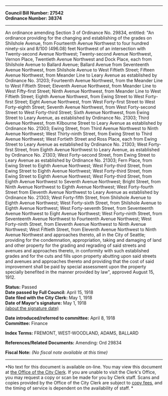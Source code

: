 * * * * *  
  
**Council Bill Number: [](#h0)[](#h2)27542**   
**Ordinance Number: 38374**  
  
* * * * *  
  
An ordinance amending Section 3 of Ordinance No. 29834, entitled: "An ordinance providing for the changing and establishing of the grades on Shilshole Avenue, from Fourteenth Avenue Northwest to four hundred ninety-six and 8/100 (496.08) feet Northwest of an intersection with Twenty-second Avenue Northwest; Twenty-second Avenue Northwest, Vernon Place, Twentieth Avenue Northwest and Dock Place, each from Shilshole Avenue to Ballard Avenue; Ballard Avenue from Seventeenth Avenue Northwest, from Shilshole Avenue to West Fiftieth Street; Fifteen Avenue Northwest, from Meander Line to Leary Avenue as established by Ordinance No. 31203; Fourteenth Avenue Northwest, from the Meander Line to West Fiftieth Street; Eleventh Avenue Northwest, from Meander Line to West Fifty-first Street; Ninth Avenue Northwest, from Meander Line to West Fiftieth Street; Eighth Avenue Northwest, from Ewing Street to West Forty-first Street; Eight Avenue Northwest, from West Forty-first Street to West Forty-eighth Street; Seventh Avenue Northwest, from West Forty-second Street to West Forty-third Street; Sixth Avenue Northwest, from Ewing Street to Leary Avenue, as established by Ordinance No. 21303; Third Avenue Northwest, from Kilbourne Street to Leary Avenue as established by Ordinance No. 21303; Ewing Street, from Third Avenue Northwest to Ninth Avenue Northwest; West Thirty-ninth Street, from Ewing Street to Third Avenue Northwest; West Fortieth Street and Ross Place, each from Ewing Street to Leary Avenue as established by Ordinance No. 21303; West Forty-first Street, from Eighth Avenue Northwest to Leary Avenue, as established by Ordinance No. 21303; West Forty-second Street, from Ewing Street to Leary Avenue as established by Ordinance No. 21303; Fern Place, from Ewing Street to Eighth Avenue Northwest; West Forty-third Street, from Ewing Street to Eighth Avenue Northwest; West Forty-third Street, from Ewing Street to Eighth Avenue Northwest; West Forty-third Street, from Eighth Avenue Northwest to Seventh Avenue Northwest; Bright Street, from Ninth Avenue Northwest to Eighth Avenue Northwest; West Forty-fourth Street from Eleventh Avenue Northwest to Leary Avenue as established by Ordinance No. 21303; West Forty-fifth Street, from Shilshole Avenue to Eighth Avenue Northwest; West Forty-sixth Street, from Shilshole Avenue to Eighth Avenue Northwest; West Forty-seventh Street, from Seventeenth Avenue Northwest to Eight Avenue Northwest; West Forty-ninth Street, from Seventeenth Avenue Northwest to Fourteenth Avenue Northwest; West Forty-ninth Street, from Eleventh Avenue Northwest to Ninth Avenue Northwest; West Fiftieth Street, from Eleventh Avenue Northwest to Ninth Avenue Northwest and approaches thereto, all in the City of Seattle; providing for the condemnation, appropriation, taking and damaging of land and other property for the grading and regrading of said streets and avenues and approaches thereto, in conformity with such established grades and for the cuts and fills upon property abutting upon said streets and avenues and approaches thereto and providing that the cost of said improvement shall be paid by special assessment upon the property specially benefited in the manner provided by law", approved August 15, 1912.  
  
**Status:** Passed   
**Date passed by Full Council:** April 15, 1918   
**Date filed with the City Clerk:** May 1, 1918   
**Date of Mayor's signature:** May 1, 1918   
[(about the signature date)](/~public/approvaldate.htm)   
  
  
**Date introduced/referred to committee:** April 8, 1918   
**Committee:** Finance   
  
**Index Terms:** FREMONT, WEST-WOODLAND, ADAMS, BALLARD  
  
**References/Related Documents:** Amending: Ord 29834  
  
**Fiscal Note:** *(No fiscal note available at this time)*  
  
* * * * *  
  
*No text for this document is available on-line. You may view this document at [the Office of the City Clerk](http://www.seattle.gov/leg/clerk/contactUs.htm). If you are unable to visit the Clerk's Office, you may request a copy or scan be made for you by Clerk staff. Scans and copies provided by the Office of the City Clerk are subject to [copy fees](http://clerk.seattle.gov/~public/clerkfees.htm), and the timing of service is dependent on the availability of staff. *  
  
  
